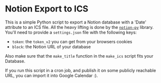 # Notion Export to ICS

This is a simple Python script to export a Notion database with a 'Date' attribute to an ICS file. All the heavy lifting is done by the 
[`notion-py`](https://github.com/jamalex/notion-py) library. You'll need to provide a `settings.json` file with the following keys:

  - `token`: the `token_v2` you can get from your browsers cookies
  - `block`: the Notion URL of your database

Also make sure that the `make_title` function in the `make_ics` script fits your Database.

If you run this script in a cron job, and publish it on some publicly reachable URL, you can import it into Google Calendar :).


